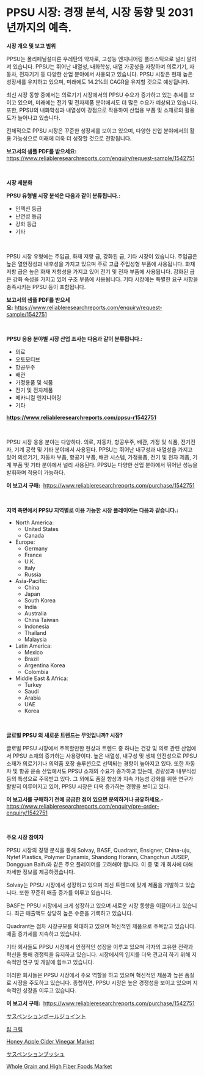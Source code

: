 <p><h1>PPSU 시장: 경쟁 분석, 시장 동향 및 2031년까지의 예측.</h1></p><p><strong>시장 개요 및 보고 범위</strong></p>
<p><p>PPSU는 폴리페닐설피론 우레탄의 약자로, 고성능 엔지니어링 플라스틱으로 널리 알려져 있습니다. PPSU는 뛰어난 내열성, 내화학성, 내열 가공성을 자랑하며 의료기기, 자동차, 전자기기 등 다양한 산업 분야에서 사용되고 있습니다. PPSU 시장은 현재 높은 성장세를 유지하고 있으며, 미래에도 14.2%의 CAGR을 유지할 것으로 예상됩니다. </p><p>최신 시장 동향 중에서는 의료기기 시장에서의 PPSU 수요가 증가하고 있는 추세를 보이고 있으며, 미래에는 전기 및 전자제품 분야에서도 더 많은 수요가 예상되고 있습니다. 또한, PPSU의 내화학성과 내열성이 강점으로 작용하여 산업용 부품 및 소재로의 활용도가 늘어나고 있습니다. </p><p>전체적으로 PPSU 시장은 꾸준한 성장세를 보이고 있으며, 다양한 산업 분야에서의 활용 가능성으로 미래에 더욱 더 성장할 것으로 전망됩니다.</p></p>
<p><strong>보고서의 샘플 PDF를 받으세요:</strong> <a href="https://www.reliableresearchreports.com/enquiry/request-sample/1542751">https://www.reliableresearchreports.com/enquiry/request-sample/1542751</a></p>
<p>&nbsp;</p>
<p><strong>시장 세분화</strong></p>
<p><strong>PPSU 유형별 시장 분석은 다음과 같이 분류됩니다.:</strong></p>
<p><ul><li>인젝션 등급</li><li>난연성 등급</li><li>강화 등급</li><li>기타</li></ul></p>
<p>&nbsp;</p>
<p><p>PPSU 시장 유형에는 주입급, 화재 저항 급, 강화된 급, 기타 시장이 있습니다. 주입급은 높은 열안정성과 내후성을 가지고 있으며 주로 고급 주입성형 부품에 사용됩니다. 화재 저항 급은 높은 화재 저항성을 가지고 있어 전기 및 전자 부품에 사용됩니다. 강화된 급은 강화 속성을 가지고 있어 구조 부품에 사용됩니다. 기타 시장에는 특별한 요구 사항을 충족시키는 PPSU 등이 포함됩니다.</p></p>
<p><strong>보고서의 샘플 PDF를 받으세요:</strong>&nbsp;<a href="https://www.reliableresearchreports.com/enquiry/request-sample/1542751">https://www.reliableresearchreports.com/enquiry/request-sample/1542751</a></p>
<p>&nbsp;</p>
<p><strong> PPSU 응용 분야별 시장 산업 조사는 다음과 같이 분류됩니다.:</strong></p>
<p><ul><li>의료</li><li>오토모티브</li><li>항공우주</li><li>배관</li><li>가정용품 및 식품</li><li>전기 및 전자제품</li><li>메카니컬 엔지니어링</li><li>기타</li></ul></p>
<p><strong><a href="https://www.reliableresearchreports.com/ppsu-r1542751">https://www.reliableresearchreports.com/ppsu-r1542751</a></strong></p>
<p>&nbsp;</p>
<p><p>PPSU 시장 응용 분야는 다양하다. 의료, 자동차, 항공우주, 배관, 가정 및 식품, 전기전자, 기계 공학 및 기타 분야에서 사용된다. PPSU는 뛰어난 내구성과 내열성을 가지고 있어 의료기기, 자동차 부품, 항공기 부품, 배관 시스템, 가정용품, 전기 및 전자 제품, 기계 부품 및 기타 분야에서 널리 사용된다. PPSU는 다양한 산업 분야에서 뛰어난 성능을 발휘하며 적용이 가능하다.</p></p>
<p><strong>이 보고서 구매:</strong>&nbsp; <a href="https://www.reliableresearchreports.com/purchase/1542751">https://www.reliableresearchreports.com/purchase/1542751</a></p>
<p>&nbsp;</p>
<p><strong>지역 측면에서 PPSU 지역별로 이용 가능한 시장 플레이어는 다음과 같습니다.:</strong></p>
<p><ul>
    <li>
        North America:
        <ul>
            <li>United States</li>
            <li>Canada</li>
        </ul>
    </li>
    <li>
        Europe:
        <ul>
            <li>Germany</li>
            <li>France</li>
            <li>U.K.</li>
            <li>Italy</li>
            <li>Russia</li>
        </ul>
    </li>
    <li>
        Asia-Pacific:
        <ul>
            <li>China</li>
            <li>Japan</li>
            <li>South Korea</li>
            <li>India</li>
            <li>Australia</li>
            <li>China Taiwan</li>
            <li>Indonesia</li>
            <li>Thailand</li>
            <li>Malaysia</li>
        </ul>
    </li>
    <li>
        Latin America:
        <ul>
            <li>Mexico</li>
            <li>Brazil</li>
            <li>Argentina Korea</li>
            <li>Colombia</li>
        </ul>
    </li>
    <li>
        Middle East & Africa:
        <ul>
            <li>Turkey</li>
            <li>Saudi</li>
            <li>Arabia</li>
            <li>UAE</li>
            <li>Korea</li>
        </ul>
    </li>
    </ul></p>
<p>&nbsp;</p>
<p><strong>글로벌 PPSU 의 새로운 트렌드는 무엇입니까? 시장?</strong></p>
<p><p>글로벌 PPSU 시장에서 주목할만한 현상과 트렌드 중 하나는 건강 및 의료 관련 산업에서 PPSU 소재의 증가하는 사용량이다. 높은 내열성, 내구성 및 생체 안전성으로 PPSU 소재가 의료기기나 의약품 포장 솔루션으로 선택되는 경향이 높아지고 있다. 또한 자동차 및 항공 운송 산업에서도 PPSU 소재의 수요가 증가하고 있는데, 경량성과 내부식성 등의 특성으로 주목받고 있다. 그 외에도 품질 향상과 지속 가능성 강화를 위한 연구가 활발히 이루어지고 있어, PPSU 시장은 더욱 증가하는 경향을 보이고 있다.</p></p>
<p><strong>이 보고서를 구매하기 전에 궁금한 점이 있으면 문의하거나 공유하세요.</strong>- <a href="https://www.reliableresearchreports.com/enquiry/pre-order-enquiry/1542751">https://www.reliableresearchreports.com/enquiry/pre-order-enquiry/1542751</a></p>
<p>&nbsp;</p>
<p><strong>주요 시장 참여자</strong></p>
<p><p>PPSU 시장의 경쟁 분석을 통해 Solvay, BASF, Quadrant, Ensigner, China-uju, Nytef Plastics, Polymer Dynamix, Shandong Horann, Changchun JUSEP, Dongguan Baifu와 같은 주요 플레이어를 고려해야 합니다. 이 중 몇 개 회사에 대해 자세한 정보를 제공하겠습니다.</p><p>Solvay는 PPSU 시장에서 성장하고 있으며 최신 트렌드에 맞게 제품을 개발하고 있습니다. 또한 꾸준히 매출 증가를 이루고 있습니다.</p><p>BASF는 PPSU 시장에서 크게 성장하고 있으며 새로운 시장 동향을 이끌어가고 있습니다. 최근 매출액도 상당히 높은 수준을 기록하고 있습니다.</p><p>Quadrant는 점차 시장규모를 확대하고 있으며 혁신적인 제품으로 주목받고 있습니다. 매출 증가세를 지속하고 있습니다.</p><p>기타 회사들도 PPSU 시장에서 안정적인 성장을 이루고 있으며 각자의 고유한 전략과 혁신을 통해 경쟁력을 유지하고 있습니다. 시장에서의 입지를 더욱 견고히 하기 위해 지속적인 연구 및 개발에 힘쓰고 있습니다.</p><p>이러한 회사들은 PPSU 시장에서 주요 역할을 하고 있으며 혁신적인 제품과 높은 품질로 시장을 주도하고 있습니다. 종합하면, PPSU 시장은 높은 경쟁성을 보이고 있으며 지속적인 성장을 이루고 있습니다.</p></p>
<p><strong>이 보고서 구매:</strong>&nbsp;&nbsp;<a href="https://www.reliableresearchreports.com/purchase/1542751">https://www.reliableresearchreports.com/purchase/1542751</a></p>
<p><p><a href="https://github.com/MosesSpinka1914/Market-Research-Report-List-1/blob/main/787137018127.md">サスペンションボールジョイント</a></p><p><a href="https://github.com/vss5505pa7z1p/Market-Research-Report-List-1/blob/main/783739016305.md">립 크림</a></p><p><a href="https://github.com/sofayahoo2023/Market-Research-Report-List-4/blob/main/honey-apple-cider-vinegar-market.md">Honey Apple Cider Vinegar Market</a></p><p><a href="https://github.com/lababdou/Market-Research-Report-List-3/blob/main/699209318128.md">サスペンションブッシュ</a></p><p><a href="https://github.com/joannesouthgate/Market-Research-Report-List-2/blob/main/whole-grain-and-high-fiber-foods-market.md">Whole Grain and High Fiber Foods Market</a></p></p>